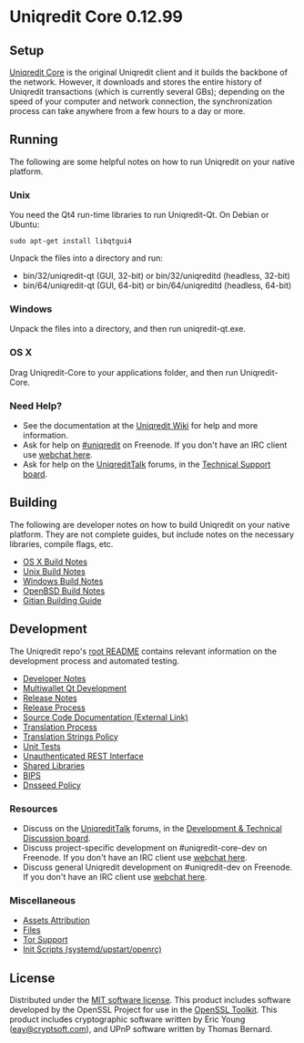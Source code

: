 Uniqredit Core 0.12.99
=====================

Setup
---------------------
[Uniqredit Core](http://uniqredit.org/en/download) is the original Uniqredit client and it builds the backbone of the network. However, it downloads and stores the entire history of Uniqredit transactions (which is currently several GBs); depending on the speed of your computer and network connection, the synchronization process can take anywhere from a few hours to a day or more.

Running
---------------------
The following are some helpful notes on how to run Uniqredit on your native platform.

### Unix

You need the Qt4 run-time libraries to run Uniqredit-Qt. On Debian or Ubuntu:

	sudo apt-get install libqtgui4

Unpack the files into a directory and run:

- bin/32/uniqredit-qt (GUI, 32-bit) or bin/32/uniqreditd (headless, 32-bit)
- bin/64/uniqredit-qt (GUI, 64-bit) or bin/64/uniqreditd (headless, 64-bit)



### Windows

Unpack the files into a directory, and then run uniqredit-qt.exe.

### OS X

Drag Uniqredit-Core to your applications folder, and then run Uniqredit-Core.

### Need Help?

* See the documentation at the [Uniqredit Wiki](https://en.uniqredit.it/wiki/Main_Page)
for help and more information.
* Ask for help on [#uniqredit](http://webchat.freenode.net?channels=uniqredit) on Freenode. If you don't have an IRC client use [webchat here](http://webchat.freenode.net?channels=uniqredit).
* Ask for help on the [UniqreditTalk](https://uniqredittalk.org/) forums, in the [Technical Support board](https://uniqredittalk.org/index.php?board=4.0).

Building
---------------------
The following are developer notes on how to build Uniqredit on your native platform. They are not complete guides, but include notes on the necessary libraries, compile flags, etc.

- [OS X Build Notes](build-osx.md)
- [Unix Build Notes](build-unix.md)
- [Windows Build Notes](build-windows.md)
- [OpenBSD Build Notes](build-openbsd.md)
- [Gitian Building Guide](gitian-building.md)

Development
---------------------
The Uniqredit repo's [root README](/README.md) contains relevant information on the development process and automated testing.

- [Developer Notes](developer-notes.md)
- [Multiwallet Qt Development](multiwallet-qt.md)
- [Release Notes](release-notes.md)
- [Release Process](release-process.md)
- [Source Code Documentation (External Link)](https://dev.visucore.com/uniqredit/doxygen/)
- [Translation Process](translation_process.md)
- [Translation Strings Policy](translation_strings_policy.md)
- [Unit Tests](unit-tests.md)
- [Unauthenticated REST Interface](REST-interface.md)
- [Shared Libraries](shared-libraries.md)
- [BIPS](bips.md)
- [Dnsseed Policy](dnsseed-policy.md)

### Resources
* Discuss on the [UniqreditTalk](https://uniqredittalk.org/) forums, in the [Development & Technical Discussion board](https://uniqredittalk.org/index.php?board=6.0).
* Discuss project-specific development on #uniqredit-core-dev on Freenode. If you don't have an IRC client use [webchat here](http://webchat.freenode.net/?channels=uniqredit-core-dev).
* Discuss general Uniqredit development on #uniqredit-dev on Freenode. If you don't have an IRC client use [webchat here](http://webchat.freenode.net/?channels=uniqredit-dev).

### Miscellaneous
- [Assets Attribution](assets-attribution.md)
- [Files](files.md)
- [Tor Support](tor.md)
- [Init Scripts (systemd/upstart/openrc)](init.md)

License
---------------------
Distributed under the [MIT software license](http://www.opensource.org/licenses/mit-license.php).
This product includes software developed by the OpenSSL Project for use in the [OpenSSL Toolkit](https://www.openssl.org/). This product includes
cryptographic software written by Eric Young ([eay@cryptsoft.com](mailto:eay@cryptsoft.com)), and UPnP software written by Thomas Bernard.
